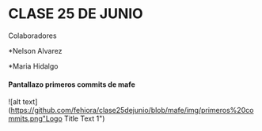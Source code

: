 # CLASE 25 DE JUNIO

Colaboradores

*Nelson Alvarez

*Maria Hidalgo


#### Pantallazo primeros commits de mafe

![alt text](https://github.com/fehiora/clase25dejunio/blob/mafe/img/primeros%20commits.png"Logo Title Text 1")

